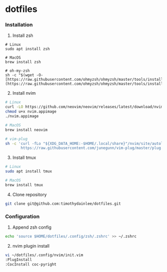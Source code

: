# dotfiles

### Installation
1. Install zsh
```
# Linux
sudo apt install zsh

# MacOS
brew install zsh

# oh-my-zsh
sh -c "$(wget -O- [https://raw.githubusercontent.com/ohmyzsh/ohmyzsh/master/tools/install.sh](https://raw.githubusercontent.com/ohmyzsh/ohmyzsh/master/tools/install.sh))"
```
2. Install nvim
```bash
# Linux
curl -LO https://github.com/neovim/neovim/releases/latest/download/nvim.appimage
chmod u+x nvim.appimage
./nvim.appimage

# MacOS
brew install neovim

# vim-plug
sh -c 'curl -fLo "${XDG_DATA_HOME:-$HOME/.local/share}"/nvim/site/autoload/plug.vim --create-dirs \
       https://raw.githubusercontent.com/junegunn/vim-plug/master/plug.vim'
```
3. Install tmux

```bash
# Linux
sudo apt install tmux

# MacOS
brew install tmux
```

4. Clone repository

```bash
git clone git@github.com:timothydainlee/dotfiles.git
```

### Configuration
1. Append zsh config

```bash
echo 'source $HOME/dotfiles/.config/zsh/.zshrc' >> ~/.zshrc
```

2. nvim plugin install

```bash
vi ~/dotfiles/.config/nvim/init.vim
:PlugInstall
:CocInstall coc-pyright
```

